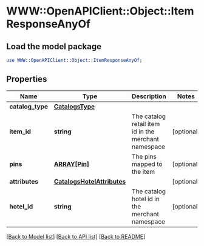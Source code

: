 # WWW::OpenAPIClient::Object::ItemResponseAnyOf

## Load the model package
```perl
use WWW::OpenAPIClient::Object::ItemResponseAnyOf;
```

## Properties
Name | Type | Description | Notes
------------ | ------------- | ------------- | -------------
**catalog_type** | [**CatalogsType**](CatalogsType.md) |  | 
**item_id** | **string** | The catalog retail item id in the merchant namespace | [optional] 
**pins** | [**ARRAY[Pin]**](Pin.md) | The pins mapped to the item | [optional] 
**attributes** | [**CatalogsHotelAttributes**](CatalogsHotelAttributes.md) |  | [optional] 
**hotel_id** | **string** | The catalog hotel id in the merchant namespace | [optional] 

[[Back to Model list]](../README.md#documentation-for-models) [[Back to API list]](../README.md#documentation-for-api-endpoints) [[Back to README]](../README.md)



